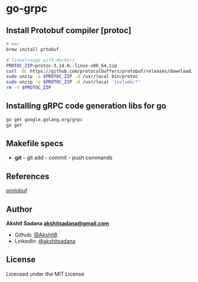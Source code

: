# go-grpc

## Install Protobuf compiler [protoc]
```bash
# mac
brew install prtobuf

# linux(usage with docker)
PROTOC_ZIP=protoc-3.14.0.-linux-x86_64.zip
curl -OL https://github.com/protocolbuffers/protobuf/releases/download/v3.14.0/$PROTOC_ZIP
sudo unzip -o $PROTOC_ZIP -d /usr/local bin/protoc
sudo unzip -o $PROTOC_ZIP -d /usr/local 'include/*'
rm -f $PROTOC_ZIP
```

## Installing gRPC code generation libs for go
```bash
go get google.golang.org/grpc
go get 
```

## Makefile specs
- **git** - git add - commit - push commands


## References
[protobuf](https://github.com/protocolbuffers/protobuf)

## Author
**Akshit Sadana <akshitsadana@gmail.com>**

- Github: [@Akshit8](https://github.com/Akshit8)
- LinkedIn: [@akshitsadana](https://www.linkedin.com/in/akshit-sadana-b051ab121/)

## License
Licensed under the MIT License